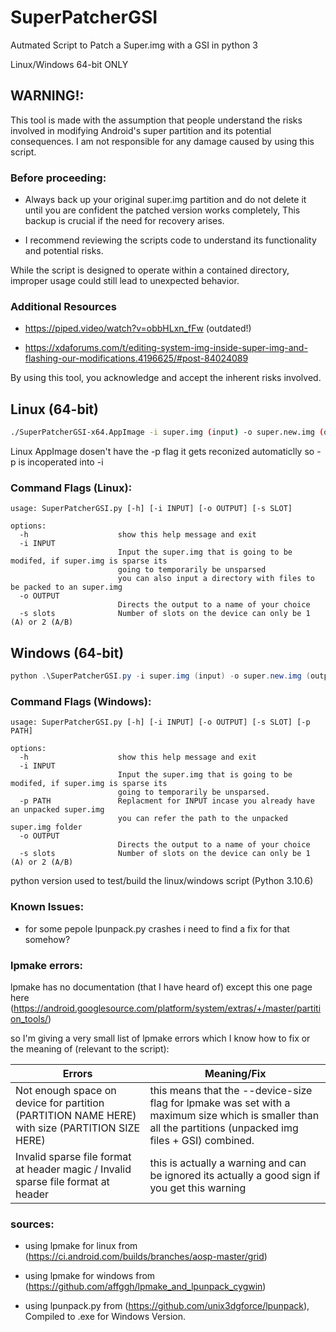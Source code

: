 # SuperPatcherGSI
Autmated Script to Patch a Super.img with a GSI in python 3

Linux/Windows 64-bit ONLY

## WARNING!:
This tool is made with the assumption that people understand the risks involved in modifying Android's super partition and its potential consequences. I am not responsible for any damage caused by using this script.

### Before proceeding:

  * Always back up your original super.img partition and do not delete it until you are confident the patched version works completely, This backup is crucial if the need for recovery arises.
    
  * I recommend reviewing the scripts code to understand its functionality and potential risks.

While the script is designed to operate within a contained directory, improper usage could still lead to unexpected behavior.

### Additional Resources

  * https://piped.video/watch?v=obbHLxn_fFw (outdated!)
    
  * https://xdaforums.com/t/editing-system-img-inside-super-img-and-flashing-our-modifications.4196625/#post-84024089

By using this tool, you acknowledge and accept the inherent risks involved.


## Linux (64-bit)
```bash
./SuperPatcherGSI-x64.AppImage -i super.img (input) -o super.new.img (output) -s 2 (device slots)
```
Linux AppImage dosen't have the -p flag it gets reconized automaticlly so -p is incoperated into -i

### Command Flags (Linux):
```
usage: SuperPatcherGSI.py [-h] [-i INPUT] [-o OUTPUT] [-s SLOT]

options:
  -h                    show this help message and exit
  -i INPUT
                        Input the super.img that is going to be modifed, if super.img is sparse its
                        going to temporarily be unsparsed
                        you can also input a directory with files to be packed to an super.img
  -o OUTPUT
                        Directs the output to a name of your choice
  -s slots              Number of slots on the device can only be 1 (A) or 2 (A/B)

```

## Windows (64-bit)
```powershell
python .\SuperPatcherGSI.py -i super.img (input) -o super.new.img (output) -s 2 (device slots)
```

### Command Flags (Windows):
```
usage: SuperPatcherGSI.py [-h] [-i INPUT] [-o OUTPUT] [-s SLOT] [-p PATH]

options:
  -h                    show this help message and exit
  -i INPUT
                        Input the super.img that is going to be modifed, if super.img is sparse its
                        going to temporarily be unsparsed.
  -p PATH               Replacment for INPUT incase you already have an unpacked super.img
                        you can refer the path to the unpacked super.img folder
  -o OUTPUT
                        Directs the output to a name of your choice
  -s slots              Number of slots on the device can only be 1 (A) or 2 (A/B)

```

python version used to test/build the linux/windows script (Python 3.10.6)

### Known Issues:
 * for some pepole lpunpack.py crashes i need to find a fix for that somehow?

### lpmake errors: 
lpmake has no documentation (that I have heard of) except this one page here (https://android.googlesource.com/platform/system/extras/+/master/partition_tools/)

so I'm giving a very small list of lpmake errors which I know how to fix or the meaning of (relevant to the script):

Errors  | Meaning/Fix
------------- | -------------
Not enough space on device for partition (PARTITION NAME HERE) with size (PARTITION SIZE HERE)  | this means that the --device-size flag for lpmake was set with a maximum size which is smaller than all the partitions (unpacked img files + GSI) combined.
Invalid sparse file format at header magic / Invalid sparse file format at header | this is actually a warning and can be ignored its actually a good sign if you get this warning


### sources:
* using lpmake for linux from (https://ci.android.com/builds/branches/aosp-master/grid)

* using lpmake for windows from (https://github.com/affggh/lpmake_and_lpunpack_cygwin)

* using lpunpack.py from (https://github.com/unix3dgforce/lpunpack), Compiled to .exe for Windows Version.
